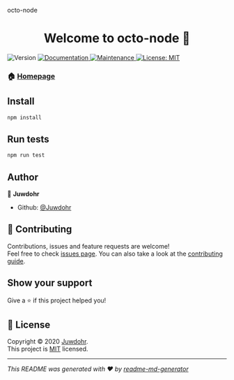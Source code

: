 octo-node<h1 align="center">Welcome to octo-node 👋</h1>
<p>
  <img alt="Version" src="https://img.shields.io/badge/version-1.0.0-blue.svg?cacheSeconds=2592000" />
  <a href="https://github.com/Juwdohr/octo-node#readme" target="_blank">
    <img alt="Documentation" src="https://img.shields.io/badge/documentation-yes-brightgreen.svg" />
  </a>
  <a href="https://github.com/Juwdohr/octo-node/graphs/commit-activity" target="_blank">
    <img alt="Maintenance" src="https://img.shields.io/badge/Maintained%3F-yes-green.svg" />
  </a>
  <a href="https://github.com/Juwdohr/octo-node/blob/master/LICENSE" target="_blank">
    <img alt="License: MIT" src="https://img.shields.io/github/license/Juwdohr/octo-node" />
  </a>
</p>

### 🏠 [Homepage](https://github.com/Juwdohr/octo-node#readme)

## Install

```sh
npm install
```

## Run tests

```sh
npm run test
```

## Author

👤 **Juwdohr**

* Github: [@Juwdohr](https://github.com/Juwdohr)

## 🤝 Contributing

Contributions, issues and feature requests are welcome!<br />Feel free to check [issues page](https://github.com/Juwdohr//issues). You can also take a look at the [contributing guide](https://github.com/Juwdohr/octo-node/blob/master/CONTRIBUTING.md).

## Show your support

Give a ⭐️ if this project helped you!

## 📝 License

Copyright © 2020 [Juwdohr](https://github.com/Juwdohr).<br />
This project is [MIT](https://github.com/Juwdohr/octo-node/blob/master/LICENSE) licensed.

***
_This README was generated with ❤️ by [readme-md-generator](https://github.com/kefranabg/readme-md-generator)_
